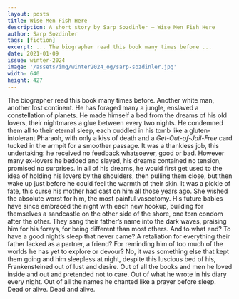 ```yaml
---
layout: posts
title: Wise Men Fish Here
description: A short story by Sarp Sozdinler – Wise Men Fish Here
author: Sarp Sozdinler
tags: [fiction]
excerpt: ... The biographer read this book many times before ...
date: 2021-01-09
issue: winter-2024
image: '/assets/img/winter2024_og/sarp-sozdinler.jpg'
width: 640
height: 427
--- 
```



The biographer read this book many times before. Another white man, another lost continent. He has foraged many a jungle, enslaved a constellation of planets. He made himself a bed from the dreams of his old lovers, their nightmares a glue between every two nights. He condemned them all to their eternal sleep, each cuddled in his tomb like a gluten-intolerant Pharaoh, with only a kiss of death and a *Get-Out-of-Jail-Free* card tucked in the armpit for a smoother passage. It was a thankless job, this undertaking: he received no feedback whatsoever, good or bad. However many ex-lovers he bedded and slayed, his dreams contained no tension, promised no surprises. In all of his dreams, he would first get used to the idea of holding his lovers by the shoulders, then pulling them close, but then wake up just before he could feel the warmth of their skin. It was a pickle of fate, this curse his mother had cast on him all those years ago. She wished the absolute worst for him, the most painful vasectomy. His future babies have since embraced the night with each new hookup, building for themselves a sandcastle on the other side of the shore, one torn condom after the other. They sang their father’s name into the dark waves, praising him for his forays, for being different than most others. And to what end? To have a good night’s sleep that never came? A retaliation for everything their father lacked as a partner, a friend? For reminding him of too much of the worlds he has yet to explore or devour? No, it was something else that kept them going and him sleepless at night, despite this luscious bed of his, Frankensteined out of lust and desire. Out of all the books and men he loved inside and out and pretended not to care. Out of what he wrote in his diary every night. Out of all the names he chanted like a prayer before sleep. Dead or alive. Dead and alive.
